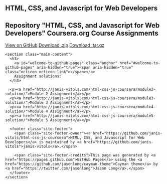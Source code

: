 <!DOCTYPE html>
<html lang="en-us">
  <head>
    <meta charset="UTF-8">
    <title>HTML, CSS, and Javascript for Web Developers by janis-vitols</title>
    <meta name="viewport" content="width=device-width, initial-scale=1">
    <link rel="stylesheet" type="text/css" href="stylesheets/normalize.css" media="screen">
    <link href='https://fonts.googleapis.com/css?family=Open+Sans:400,700' rel='stylesheet' type='text/css'>
    <link rel="stylesheet" type="text/css" href="stylesheets/stylesheet.css" media="screen">
    <link rel="stylesheet" type="text/css" href="stylesheets/github-light.css" media="screen">
  </head>
  <body>
    <section class="page-header">
      <h1 class="project-name">HTML, CSS, and Javascript for Web Developers</h1>
      <h2 class="project-tagline">Repository &quot;HTML, CSS, and Javascript for Web Developers&quot; Coursera.org Course Assignments</h2>
      <a href="https://github.com/janis-vitols/html-css-js-coursera" class="btn">View on GitHub</a>
      <a href="https://github.com/janis-vitols/html-css-js-coursera/zipball/master" class="btn">Download .zip</a>
      <a href="https://github.com/janis-vitols/html-css-js-coursera/tarball/master" class="btn">Download .tar.gz</a>
    </section>

    <section class="main-content">
      <h3>
        <a id="welcome-to-github-pages" class="anchor" href="#welcome-to-github-pages" aria-hidden="true"><span aria-hidden="true" class="octicon octicon-link"></span></a>
        Assignment solutions:
      </h3>

      <p><a href="http://janis-vitols.com/html-css-js-coursera/module2-solution/">Module 2 Assignment</a></p>
      <p><a href="http://janis-vitols.com/html-css-js-coursera/module3-solution/">Module 3 Assignment</a></p>
      <p><a href="http://janis-vitols.com/html-css-js-coursera/module4-solution/">Module 4 Assignment</a></p>
      <p><a href="http://janis-vitols.com/html-css-js-coursera/module5-solution/">Module 5 Assignment</a></p>

      <footer class="site-footer">
        <span class="site-footer-owner"><a href="https://github.com/janis-vitols/html-css-js-coursera">HTML, CSS, and Javascript for Web Developers</a> is maintained by <a href="https://github.com/janis-vitols">janis-vitols</a>.</span>

        <span class="site-footer-credits">This page was generated by <a href="https://pages.github.com">GitHub Pages</a> using the <a href="https://github.com/jasonlong/cayman-theme">Cayman theme</a> by <a href="https://twitter.com/jasonlong">Jason Long</a>.</span>
      </footer>
    </section>
  </body>
</html>
